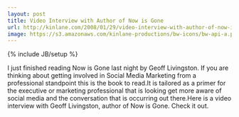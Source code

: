 ```yaml
---
layout: post
title: Video Interview with Author of Now is Gone
url: http://kinlane.com/2008/01/29/video-interview-with-author-of-now-is-gone/
image: https://s3.amazonaws.com/kinlane-productions/bw-icons/bw-api-a.png
---
```

{% include JB/setup %}
I just finished reading Now is Gone last night by Geoff Livingston.  If you are thinking about getting involved in Social Media Marketing from a professional standpoint this is the book to read.It is tailored as a primer for the executive or marketing professional that is looking get more aware of social media and the conversation that is occurring out there.Here is a video interview with Geoff Livingston, author of Now is Gone.  Check it out.